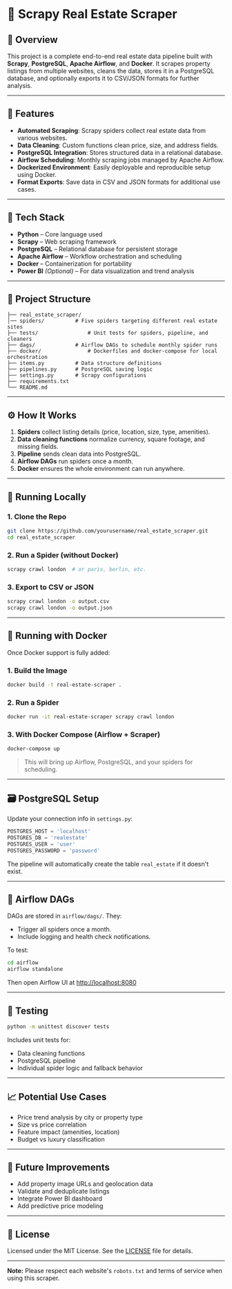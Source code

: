 # 🏡 Scrapy Real Estate Scraper

## 📌 Overview
This project is a complete end-to-end real estate data pipeline built with **Scrapy**, **PostgreSQL**, **Apache Airflow**, and **Docker**. It scrapes property listings from multiple websites, cleans the data, stores it in a PostgreSQL database, and optionally exports it to CSV/JSON formats for further analysis.

---

## 🚀 Features
- **Automated Scraping**: Scrapy spiders collect real estate data from various websites.
- **Data Cleaning**: Custom functions clean price, size, and address fields.
- **PostgreSQL Integration**: Stores structured data in a relational database.
- **Airflow Scheduling**: Monthly scraping jobs managed by Apache Airflow.
- **Dockerized Environment**: Easily deployable and reproducible setup using Docker.
- **Format Exports**: Save data in CSV and JSON formats for additional use cases.

---

## 🧱 Tech Stack
- **Python** – Core language used
- **Scrapy** – Web scraping framework
- **PostgreSQL** – Relational database for persistent storage
- **Apache Airflow** – Workflow orchestration and scheduling
- **Docker** – Containerization for portability
- **Power BI** *(Optional)* – For data visualization and trend analysis

---

## 🔧 Project Structure
```
├── real_estate_scraper/
│── spiders/          # Five spiders targeting different real estate sites
├── tests/                # Unit tests for spiders, pipeline, and cleaners
├── dags/             # Airflow DAGs to schedule monthly spider runs
├── docker/               # Dockerfiles and docker-compose for local orchestration
├── items.py          # Data structure definitions
├── pipelines.py      # PostgreSQL saving logic
├── settings.py       # Scrapy configurations
├── requirements.txt
└── README.md
```

---

## ⚙️ How It Works
1. **Spiders** collect listing details (price, location, size, type, amenities).
2. **Data cleaning functions** normalize currency, square footage, and missing fields.
3. **Pipeline** sends clean data into PostgreSQL.
4. **Airflow DAGs** run spiders once a month.
5. **Docker** ensures the whole environment can run anywhere.

---

## 🧪 Running Locally

### 1. Clone the Repo
```bash
git clone https://github.com/yourusername/real_estate_scraper.git
cd real_estate_scraper
```

### 2. Run a Spider (without Docker)
```bash
scrapy crawl london  # or paris, berlin, etc.
```

### 3. Export to CSV or JSON
```bash
scrapy crawl london -o output.csv
scrapy crawl london -o output.json
```

---

## 🐳 Running with Docker
Once Docker support is fully added:

### 1. Build the Image
```bash
docker build -t real-estate-scraper .
```

### 2. Run a Spider
```bash
docker run -it real-estate-scraper scrapy crawl london
```

### 3. With Docker Compose (Airflow + Scraper)
```bash
docker-compose up
```
> This will bring up Airflow, PostgreSQL, and your spiders for scheduling.

---

## 🗃️ PostgreSQL Setup
Update your connection info in `settings.py`:
```python
POSTGRES_HOST = 'localhost'
POSTGRES_DB = 'realestate'
POSTGRES_USER = 'user'
POSTGRES_PASSWORD = 'password'
```
The pipeline will automatically create the table `real_estate` if it doesn't exist.

---

## 📅 Airflow DAGs
DAGs are stored in `airflow/dags/`. They:
- Trigger all spiders once a month.
- Include logging and health check notifications.

To test:
```bash
cd airflow
airflow standalone
```
Then open Airflow UI at [http://localhost:8080](http://localhost:8080)

---

## 🧪 Testing
```bash
python -m unittest discover tests
```
Includes unit tests for:
- Data cleaning functions
- PostgreSQL pipeline
- Individual spider logic and fallback behavior

---

## 📈 Potential Use Cases
- Price trend analysis by city or property type
- Size vs price correlation
- Feature impact (amenities, location)
- Budget vs luxury classification

---

## 🔮 Future Improvements
- Add property image URLs and geolocation data
- Validate and deduplicate listings
- Integrate Power BI dashboard
- Add predictive price modeling

---

## 📄 License
Licensed under the MIT License. See the [LICENSE](LICENSE) file for details.

---

**Note:** Please respect each website's `robots.txt` and terms of service when using this scraper.


